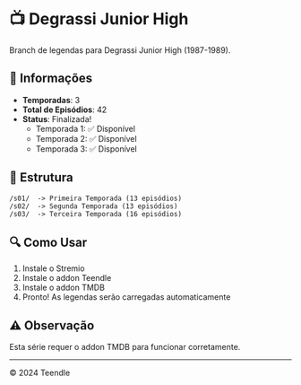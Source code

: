 # 📺 Degrassi Junior High

Branch de legendas para Degrassi Junior High (1987-1989).

## 📝 Informações

- **Temporadas**: 3
- **Total de Episódios**: 42
- **Status**: Finalizada!
  - Temporada 1: ✅ Disponível
  - Temporada 2: ✅ Disponível
  - Temporada 3: ✅ Disponível

## 📂 Estrutura

```
/s01/  -> Primeira Temporada (13 episódios)
/s02/  -> Segunda Temporada (13 episódios)
/s03/  -> Terceira Temporada (16 episódios)
```

## 🔍 Como Usar

1. Instale o Stremio
2. Instale o addon Teendle
3. Instale o addon TMDB
4. Pronto! As legendas serão carregadas automaticamente

## ⚠️ Observação

Esta série requer o addon TMDB para funcionar corretamente.

---

© 2024 Teendle